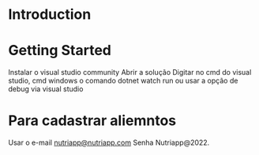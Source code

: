 # Introduction 

# Getting Started
Instalar o visual studio community
Abrir a solução
Digitar no cmd do visual studio, cmd windows o comando dotnet watch run ou usar a opção de debug via visual studio

# Para cadastrar aliemntos
Usar o e-mail nutriapp@nutriapp.com
Senha Nutriapp@2022.